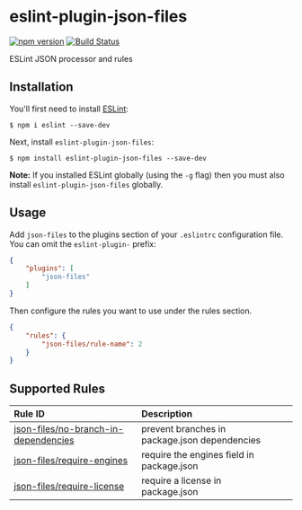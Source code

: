 # eslint-plugin-json-files

[![npm version](https://badge.fury.io/js/eslint-plugin-json-files.svg)](https://badge.fury.io/js/eslint-plugin-json-files)
[![Build Status](https://travis-ci.org/kellyselden/eslint-plugin-json-files.svg?branch=master)](https://travis-ci.org/kellyselden/eslint-plugin-json-files)

ESLint JSON processor and rules

## Installation

You'll first need to install [ESLint](http://eslint.org):

```
$ npm i eslint --save-dev
```

Next, install `eslint-plugin-json-files`:

```
$ npm install eslint-plugin-json-files --save-dev
```

**Note:** If you installed ESLint globally (using the `-g` flag) then you must also install `eslint-plugin-json-files` globally.

## Usage

Add `json-files` to the plugins section of your `.eslintrc` configuration file. You can omit the `eslint-plugin-` prefix:

```json
{
    "plugins": [
        "json-files"
    ]
}
```


Then configure the rules you want to use under the rules section.

```json
{
    "rules": {
        "json-files/rule-name": 2
    }
}
```

## Supported Rules

| Rule ID | Description |    |
|:--------|:------------|:--:|
| [json-files/no-branch-in-dependencies](./docs/rules/no-branch-in-dependencies.md) | prevent branches in package.json dependencies |  |
| [json-files/require-engines](./docs/rules/require-engines.md) | require the engines field in package.json |  |
| [json-files/require-license](./docs/rules/require-license.md) | require a license in package.json |  |
